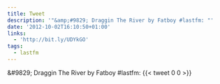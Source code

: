 ```yaml
---
title: Tweet
description: '"&amp;#9829; Draggin The River by Fatboy #lastfm: "'
date: '2012-10-02T16:10:50+01:00'
links:
  - 'http://bit.ly/UDYkGO'
tags:
  - lastfm
---
```

&amp;#9829; Draggin The River by Fatboy #lastfm: 
      {{< tweet 0 0 >}}
    
